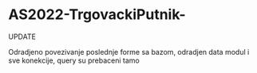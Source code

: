 # AS2022-TrgovackiPutnik-

UPDATE

Odradjeno povezivanje poslednje forme sa bazom, odradjen data modul i sve konekcije, query su prebaceni tamo
